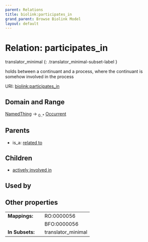 ```yaml
---
parent: Relations
title: biolink:participates_in
grand_parent: Browse Biolink Model
layout: default
---
```


# Relation: participates_in

translator_minimal
{: .translator_minimal-subset-label }


holds between a continuant and a process, where the continuant is somehow involved in the process

URI: [biolink:participates_in](https://w3id.org/biolink/vocab/participates_in)

## Domain and Range

[NamedThing](NamedThing.md) ->  <sub>0..*</sub> [Occurrent](Occurrent.md)

## Parents

 *  is_a: [related to](related_to.md)

## Children

 *  [actively involved in](actively_involved_in.md)

## Used by


## Other properties

|  |  |  |
| --- | --- | --- |
| **Mappings:** | | RO:0000056 |
|  | | BFO:0000056 |
| **In Subsets:** | | translator_minimal |

